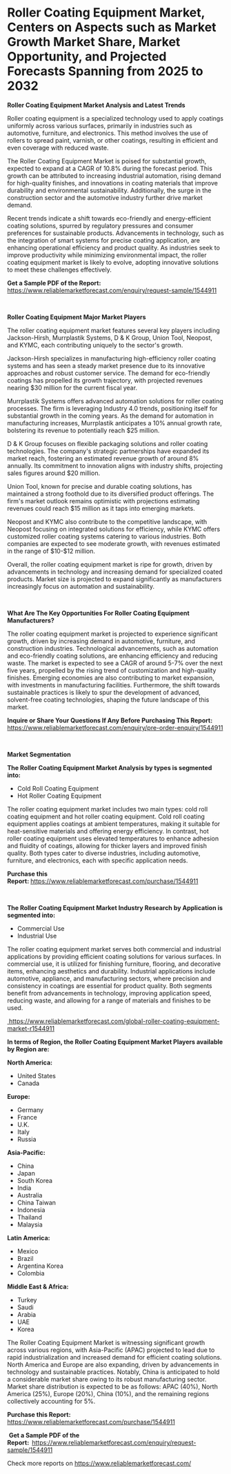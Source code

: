 <p><h1>Roller Coating Equipment Market, Centers on Aspects such as Market Growth Market Share, Market Opportunity, and Projected Forecasts Spanning from 2025 to 2032</h1></p><p><strong>Roller Coating Equipment Market Analysis and Latest Trends</strong></p>
<p><p>Roller coating equipment is a specialized technology used to apply coatings uniformly across various surfaces, primarily in industries such as automotive, furniture, and electronics. This method involves the use of rollers to spread paint, varnish, or other coatings, resulting in efficient and even coverage with reduced waste.</p><p>The Roller Coating Equipment Market is poised for substantial growth, expected to expand at a CAGR of 10.8% during the forecast period. This growth can be attributed to increasing industrial automation, rising demand for high-quality finishes, and innovations in coating materials that improve durability and environmental sustainability. Additionally, the surge in the construction sector and the automotive industry further drive market demand.</p><p>Recent trends indicate a shift towards eco-friendly and energy-efficient coating solutions, spurred by regulatory pressures and consumer preferences for sustainable products. Advancements in technology, such as the integration of smart systems for precise coating application, are enhancing operational efficiency and product quality. As industries seek to improve productivity while minimizing environmental impact, the roller coating equipment market is likely to evolve, adopting innovative solutions to meet these challenges effectively.</p></p>
<p><strong>Get a Sample PDF of the Report:&nbsp;</strong> <a href="https://www.reliablemarketforecast.com/enquiry/request-sample/1544911?utm_campaign=2455&utm_medium=2&utm_source=Github&utm_content=ia&utm_term=08042025&utm_id=roller-coating-equipment">https://www.reliablemarketforecast.com/enquiry/request-sample/1544911</a></p>
<p>&nbsp;</p>
<p><strong>Roller Coating Equipment Major Market Players</strong></p>
<p><p>The roller coating equipment market features several key players including Jackson-Hirsh, Murrplastik Systems, D & K Group, Union Tool, Neopost, and KYMC, each contributing uniquely to the sector's growth.</p><p>Jackson-Hirsh specializes in manufacturing high-efficiency roller coating systems and has seen a steady market presence due to its innovative approaches and robust customer service. The demand for eco-friendly coatings has propelled its growth trajectory, with projected revenues nearing $30 million for the current fiscal year.</p><p>Murrplastik Systems offers advanced automation solutions for roller coating processes. The firm is leveraging Industry 4.0 trends, positioning itself for substantial growth in the coming years. As the demand for automation in manufacturing increases, Murrplastik anticipates a 10% annual growth rate, bolstering its revenue to potentially reach $25 million.</p><p>D & K Group focuses on flexible packaging solutions and roller coating technologies. The company's strategic partnerships have expanded its market reach, fostering an estimated revenue growth of around 8% annually. Its commitment to innovation aligns with industry shifts, projecting sales figures around $20 million.</p><p>Union Tool, known for precise and durable coating solutions, has maintained a strong foothold due to its diversified product offerings. The firm's market outlook remains optimistic with projections estimating revenues could reach $15 million as it taps into emerging markets.</p><p>Neopost and KYMC also contribute to the competitive landscape, with Neopost focusing on integrated solutions for efficiency, while KYMC offers customized roller coating systems catering to various industries. Both companies are expected to see moderate growth, with revenues estimated in the range of $10-$12 million.</p><p>Overall, the roller coating equipment market is ripe for growth, driven by advancements in technology and increasing demand for specialized coated products. Market size is projected to expand significantly as manufacturers increasingly focus on automation and sustainability.</p></p>
<p>&nbsp;</p>
<p><strong>What Are The Key Opportunities For Roller Coating Equipment Manufacturers?</strong></p>
<p><p>The roller coating equipment market is projected to experience significant growth, driven by increasing demand in automotive, furniture, and construction industries. Technological advancements, such as automation and eco-friendly coating solutions, are enhancing efficiency and reducing waste. The market is expected to see a CAGR of around 5-7% over the next five years, propelled by the rising trend of customization and high-quality finishes. Emerging economies are also contributing to market expansion, with investments in manufacturing facilities. Furthermore, the shift towards sustainable practices is likely to spur the development of advanced, solvent-free coating technologies, shaping the future landscape of this market.</p></p>
<p><strong>Inquire or Share Your Questions If Any Before Purchasing This Report:</strong> <a href="https://www.reliablemarketforecast.com/enquiry/pre-order-enquiry/1544911?utm_campaign=2455&utm_medium=2&utm_source=Github&utm_content=ia&utm_term=08042025&utm_id=roller-coating-equipment">https://www.reliablemarketforecast.com/enquiry/pre-order-enquiry/1544911</a></p>
<p>&nbsp;</p>
<p><strong>Market Segmentation</strong></p>
<p><strong>The Roller Coating Equipment Market Analysis by types is segmented into:</strong></p>
<p><ul><li>Cold Roll Coating Equipment</li><li>Hot Roller Coating Equipment</li></ul></p>
<p><p>The roller coating equipment market includes two main types: cold roll coating equipment and hot roller coating equipment. Cold roll coating equipment applies coatings at ambient temperatures, making it suitable for heat-sensitive materials and offering energy efficiency. In contrast, hot roller coating equipment uses elevated temperatures to enhance adhesion and fluidity of coatings, allowing for thicker layers and improved finish quality. Both types cater to diverse industries, including automotive, furniture, and electronics, each with specific application needs.</p></p>
<p><strong>Purchase this Report:&nbsp;</strong><a href="https://www.reliablemarketforecast.com/purchase/1544911?utm_campaign=2455&utm_medium=2&utm_source=Github&utm_content=ia&utm_term=08042025&utm_id=roller-coating-equipment">https://www.reliablemarketforecast.com/purchase/1544911</a></p>
<p>&nbsp;</p>
<p><strong>The Roller Coating Equipment Market Industry Research by Application is segmented into:</strong></p>
<p><ul><li>Commercial Use</li><li>Industrial Use</li></ul></p>
<p><p>The roller coating equipment market serves both commercial and industrial applications by providing efficient coating solutions for various surfaces. In commercial use, it is utilized for finishing furniture, flooring, and decorative items, enhancing aesthetics and durability. Industrial applications include automotive, appliance, and manufacturing sectors, where precision and consistency in coatings are essential for product quality. Both segments benefit from advancements in technology, improving application speed, reducing waste, and allowing for a range of materials and finishes to be used.</p></p>
<p><a href="https://www.reliablemarketforecast.com/global-roller-coating-equipment-market-r1544911?utm_campaign=2455&utm_medium=2&utm_source=Github&utm_content=ia&utm_term=08042025&utm_id=roller-coating-equipment">&nbsp;https://www.reliablemarketforecast.com/global-roller-coating-equipment-market-r1544911</a></p>
<p><strong>In terms of Region, the Roller Coating Equipment Market Players available by Region are:</strong></p>
<p>
    <p> <strong> North America: </strong>
        <ul>
            <li>United States</li>
            <li>Canada</li>
        </ul>
        </p> 
    <p> <strong> Europe: </strong>
        <ul>
            <li>Germany</li>
            <li>France</li>
            <li>U.K.</li>
            <li>Italy</li>
            <li>Russia</li>
        </ul>
        </p> 
    <p> <strong> Asia-Pacific: </strong>
        <ul>
            <li>China</li>
            <li>Japan</li>
            <li>South Korea</li>
            <li>India</li>
            <li>Australia</li>
            <li>China Taiwan</li>
            <li>Indonesia</li>
            <li>Thailand</li>
            <li>Malaysia</li>
        </ul>
        </p> 
    <p> <strong> Latin America: </strong>
        <ul>
            <li>Mexico</li>
            <li>Brazil</li>
            <li>Argentina Korea</li>
            <li>Colombia</li>
        </ul>
        </p> 
    <p> <strong> Middle East & Africa: </strong>
        <ul>
            <li>Turkey</li>
            <li>Saudi</li>
            <li>Arabia</li>
            <li>UAE</li>
            <li>Korea</li>
        </ul>
    </p>
    </p>
<p><p>The Roller Coating Equipment Market is witnessing significant growth across various regions, with Asia-Pacific (APAC) projected to lead due to rapid industrialization and increased demand for efficient coating solutions. North America and Europe are also expanding, driven by advancements in technology and sustainable practices. Notably, China is anticipated to hold a considerable market share owing to its robust manufacturing sector. Market share distribution is expected to be as follows: APAC (40%), North America (25%), Europe (20%), China (10%), and the remaining regions collectively accounting for 5%.</p></p>
<p><strong>Purchase this Report: </strong><a href="https://www.reliablemarketforecast.com/purchase/1544911?utm_campaign=2455&utm_medium=2&utm_source=Github&utm_content=ia&utm_term=08042025&utm_id=roller-coating-equipment">https://www.reliablemarketforecast.com/purchase/1544911</a></p>
<p>&nbsp;<strong>Get a Sample PDF of the Report:&nbsp;&nbsp;</strong><a href="https://www.reliablemarketforecast.com/enquiry/request-sample/1544911?utm_campaign=2455&utm_medium=2&utm_source=Github&utm_content=ia&utm_term=08042025&utm_id=roller-coating-equipment">https://www.reliablemarketforecast.com/enquiry/request-sample/1544911</a></p>
<p><strong></strong></p>
<p>Check more reports on <a href="https://www.reliablemarketforecast.com/?utm_campaign=2455&utm_medium=2&utm_source=Github&utm_content=ia&utm_term=08042025&utm_id=roller-coating-equipment">https://www.reliablemarketforecast.com/</a></p>
